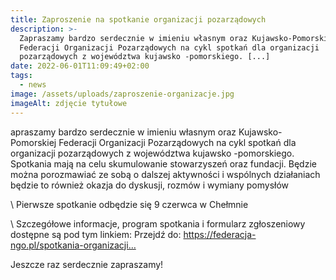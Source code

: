 ```yaml
---
title: Zaproszenie na spotkanie organizacji pozarządowych
description: >-
  Zapraszamy bardzo serdecznie w imieniu własnym oraz Kujawsko-Pomorskiej
  Federacji Organizacji Pozarządowych na cykl spotkań dla organizacji
  pozarządowych z województwa kujawsko -pomorskiego. [...]
date: 2022-06-01T11:09:49+02:00
tags:
  - news
image: /assets/uploads/zaproszenie-organizacje.jpg
imageAlt: zdjęcie tytułowe
---
```

apraszamy bardzo serdecznie w imieniu własnym oraz Kujawsko-Pomorskiej Federacji Organizacji Pozarządowych na cykl spotkań dla organizacji pozarządowych z województwa kujawsko -pomorskiego. Spotkania mają na celu skumulowanie stowarzyszeń oraz fundacji.  Będzie można porozmawiać ze sobą o dalszej aktywności i wspólnych działaniach będzie to również okazja do dyskusji, rozmów i wymiany pomysłów



\    Pierwsze spotkanie odbędzie się 9 czerwca w Chełmnie

\    Szczegółowe informacje, program spotkania i formularz zgłoszeniowy dostępne są pod tym linkiem:  Przejdź do: https://federacja-ngo.pl/spotkania-organizacji…



Jeszcze raz serdecznie zapraszamy!
